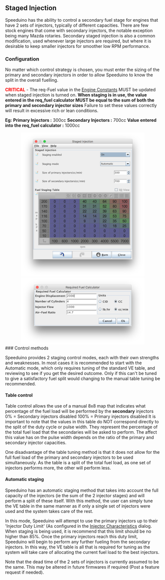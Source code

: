 Staged Injection
----------------

Speeduino has the ability to control a secondary fuel stage for engines that have 2 sets of injectors, typically of different capacities. There are few stock engines that come with secondary injectors, the notable exception being many Mazda rotaries. Secondary staged injection is also a common modification, used whenever large injectors are required, but where it is desirable to keep smaller injectors for smoother low RPM performance.

### Configuration

No matter which control strategy is chosen, you must enter the sizing of the primary and secondary injectors in order to allow Speeduino to know the split in the overall fuelling.

<font color="red">**CRITICAL**</font> - The req-Fuel value in the [Engine Constants](Engine_Constants "wikilink") MUST be updated when staged injection is turned on. **When staging is in use, the value entered in the req_fuel calculator MUST be equal to the sum of both the primary and secondary injector sizes**
Failure to set these values correctly will result in excessive rich or lean conditions.

**Eg:**
**Primary Injectors :** 300cc
**Secondary Injectors :** 700cc
**Value entered into the req_fuel calculator :** 1000cc

<center>
<img src="https://raw.githubusercontent.com/speeduino/wiki/master/staging/staging_settings.PNG" width="400" /> <img src="https://raw.githubusercontent.com/speeduino/wiki/master/staging/staged_reqfuel.PNG" width="400" />

</center>
### Control methods

Speeduino provides 2 staging control modes, each with their own strengths and weaknesses. In most cases it is recommended to start with the Automatic mode, which only requires tuning of the standard VE table, and reviewing to see if you get the desired outcome. Only if this can't be tuned to give a satisfactory fuel split would changing to the manual table tuning be recommended.

#### Table control

Table control allows the use of a manual 8x8 map that indicates what percentage of the fuel load will be performed by the **secondary** injectors
0% = Secondary injectors disabled
100% = Primary injectors disabled
It is important to note that the values in this table do NOT correspond directly to the split of the duty cycle or pulse width. They represent the percentage of the total fuel load that the secondaries will be asked to perform. The affect this value has on the pulse width depends on the ratio of the primary and secondary injector capacities.

One disadvantage of the table tuning method is that it does not allow for the full fuel load of the primary and secondary injectors to be used simultaneously. As the table is a split of the total fuel load, as one set of injectors performs more, the other will perform less.

#### Automatic staging

Speeduino has an automatic staging method that takes into account the full capacity of the injectors (ie the sum of the 2 injector stages) and will perform a split of these itself. With this method, the user can simply tune the VE table in the same manner as if only a single set of injectors were used and the system takes care of the rest.

In this mode, Speeduino will attempt to use the primary injectors up to their 'Injector Duty Limit' (As configured in the [Injector Characteristics](Injector_Characteristics "wikilink") dialog. When staging is being used, it is recommend that this limit should be no higher than 85%. Once the primary injectors reach this duty limit, Speeduino will begin to perform any further fueling from the secondary injectors. In this way, the VE table is all that is required for tuning as the system will take care of allocating the current fuel load to the best injectors.

Note that the dead time of the 2 sets of injectors is currently assumed to be the same. This may be altered in future firmwares if required (Post a feature request if needed).